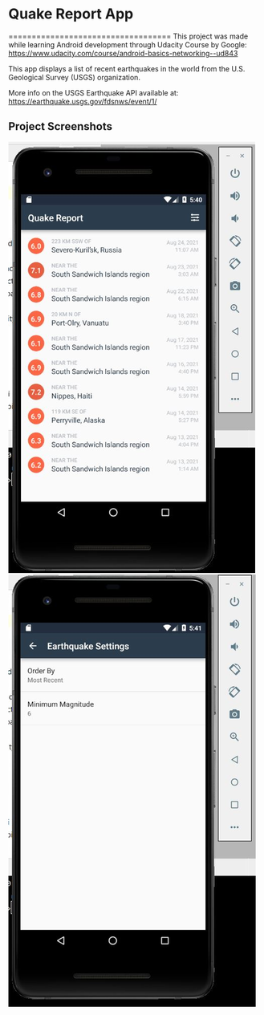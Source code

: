 # Quake Report App
===================================
This project was made while learning Android development through Udacity Course by Google: https://www.udacity.com/course/android-basics-networking--ud843

This app displays a list of recent earthquakes in the world
from the U.S. Geological Survey (USGS) organization.

More info on the USGS Earthquake API available at:
https://earthquake.usgs.gov/fdsnws/event/1/

## Project Screenshots
![Screenshot](https://github.com/bhawnajoshi1304/QuakeReport/blob/master/Screenshots/2.JPG)
![Screenshot](https://github.com/bhawnajoshi1304/QuakeReport/blob/master/Screenshots/3.JPG)
